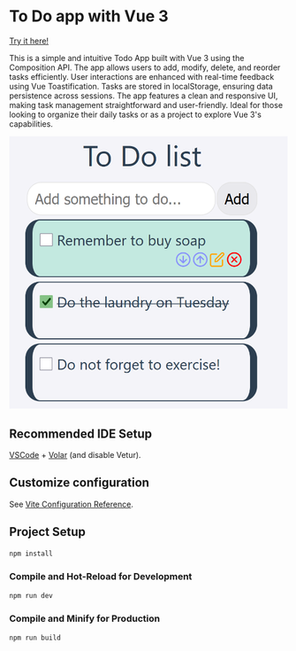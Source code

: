 # To Do app with Vue 3

[Try it here!](https://vue-to-do-app-psi.vercel.app/)

This is a simple and intuitive Todo App built with Vue 3 using the Composition API. The app allows users to add, modify, delete, and reorder tasks efficiently. User interactions are enhanced with real-time feedback using Vue Toastification. Tasks are stored in localStorage, ensuring data persistence across sessions. The app features a clean and responsive UI, making task management straightforward and user-friendly. Ideal for those looking to organize their daily tasks or as a project to explore Vue 3's capabilities.

![alt text](https://raw.githubusercontent.com/StanciuMihai/Vue-To-Do-App/main/src/assets/ToDo_overview.PNG)

## Recommended IDE Setup

[VSCode](https://code.visualstudio.com/) + [Volar](https://marketplace.visualstudio.com/items?itemName=Vue.volar) (and disable Vetur).

## Customize configuration

See [Vite Configuration Reference](https://vitejs.dev/config/).

## Project Setup

```sh
npm install
```

### Compile and Hot-Reload for Development

```sh
npm run dev
```

### Compile and Minify for Production

```sh
npm run build
```
